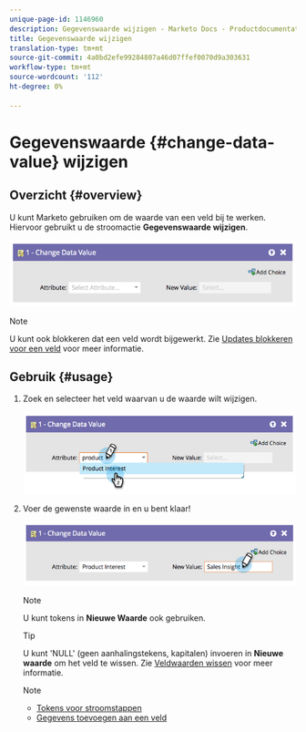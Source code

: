 ```yaml
---
unique-page-id: 1146960
description: Gegevenswaarde wijzigen - Marketo Docs - Productdocumentatie
title: Gegevenswaarde wijzigen
translation-type: tm+mt
source-git-commit: 4a0bd2efe99284807a46d07ffef0070d9a303631
workflow-type: tm+mt
source-wordcount: '112'
ht-degree: 0%

---
```



# Gegevenswaarde {#change-data-value} wijzigen

## Overzicht {#overview}

U kunt Marketo gebruiken om de waarde van een veld bij te werken. Hiervoor gebruikt u de stroomactie **Gegevenswaarde wijzigen**.

![](assets/image2014-9-22-11-3a15-3a34.png)

>[!NOTE]
>
>U kunt ook blokkeren dat een veld wordt bijgewerkt. Zie [Updates blokkeren voor een veld](/help/marketo/product-docs/administration/field-management/block-updates-to-a-field.md) voor meer informatie.

## Gebruik {#usage}

1. Zoek en selecteer het veld waarvan u de waarde wilt wijzigen.

   ![](assets/image2014-9-22-11-3a18-3a29.png)

1. Voer de gewenste waarde in en u bent klaar!

   ![](assets/image2014-9-22-11-3a18-3a38.png)

   >[!NOTE]
   >
   >U kunt tokens in **Nieuwe Waarde** ook gebruiken.

   >[!TIP]
   >
   >U kunt &#39;NULL&#39; (geen aanhalingstekens, kapitalen) invoeren in **Nieuwe waarde** om het veld te wissen. Zie [Veldwaarden wissen](/help/marketo/product-docs/core-marketo-concepts/smart-campaigns/flow-actions/change-data-value/clear-field-values.md) voor meer informatie.

   >[!NOTE]
   >
   >* [Tokens voor stroomstappen](/help/marketo/product-docs/core-marketo-concepts/smart-campaigns/flow-actions/use-tokens-in-flow-steps.md)
   >* [Gegevens toevoegen aan een veld](/help/marketo/product-docs/core-marketo-concepts/smart-campaigns/flow-actions/append-data-to-a-field.md)


